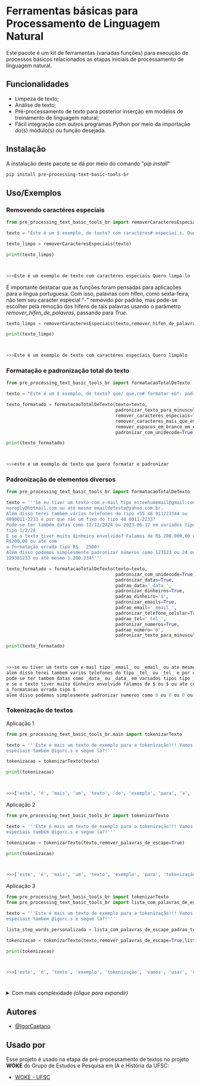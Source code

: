 
# Ferramentas básicas para Processamento de Linguagem Natural

Este pacote é um kit de ferramentas (variadas funções) para execução de processos básicos relacionados as etapas iniciais de processamento de linguagem natural.


## Funcionalidades

- Limpeza de texto;
- Análise de texto;
- Pré-processamento de texto para posterior inserção em modelos de treinamento de linguagem natural;
- Fácil integração com outros programas Python por meio da importação do(s) módulo(s) ou função desejada.


## Instalação

A instalação deste pacote se dá por meio do comando "*pip install*"

```bash
pip install pre-processing-text-basic-tools-br
```

## Uso/Exemplos

### Removendo caractéres especiais

```python
from pre_processing_text_basic_tools_br import removerCaracteresEspeciais

texto = "Este é um $ exemplo, de texto? com caractéres# especiai.s. Quero limpá-lo!!!"

texto_limpo = removerCaracteresEspeciais(texto)

print(texto_limpo)



>>>Este é um exemplo de texto com caractéres especiais Quero limpá-lo
```

É importante destacar que as funções foram pensadas para aplicações para a língua portuguesa. Com isso, palavras com hífen, como sexta-feira, não tem seu caracter especial "-" removido por padrão, mas pode-se escolher pela remoção dos hífens de tais palavras usando o parâmetro *remover_hifen_de_palavras*, passando para *True*.

```python
texto_limpo = removerCaracteresEspeciais(texto,remover_hifen_de_palavras=True)

print(texto_limpo)



>>>Este é um exemplo de texto com caractéres especiais Quero limpálo
```

### Formatação e padronização total do texto

```python
from pre_processing_text_basic_tools_br import formatacaoTotalDeTexto

texto = "Este é um $ exemplo, de texto? que/ que.ro# formatar e&*. padronizar!?"

texto_formatado = formatacaoTotalDeTexto(texto=texto,
                                         padronizar_texto_para_minuscula=True,
                                         remover_caracteres_especiais=True,
                                         remover_caracteres_mais_que_especiais=True,
                                         remover_espacos_em_branco_em_excesso=True,
                                         padronizar_com_unidecode=True)

print(texto_formatado)



>>>este e um exemplo de texto que quero formatar e padronizar
```

### Padronização de elementos diversos

```python
from pre_processing_text_basic_tools_br import formatacaoTotalDeTexto

texto = '''Se eu tiver um texto com e-mail tipo esteehumemail@gmail.com ou 
noreply@hotmail.com ou até mesmo emaildeteste@yahoo.com.br.
Além disso terei também vários telefones do tipo +55 48 911223344 ou 
4890011-2233 e por que não um fixo do tipo 48 0011-2233?
Pode-se ter também datas como 12/12/2024 ou 2023-06-12 em variados tipos 
tipo 1/2/24
E se o texto tiver muito dinheiro envolvido? Falamos de R$ 200.000,00 ou 
R$200,00 ou até com 
a formatação errada tipo R$   2500!
Além disso podemos simplesmente padronizar números como 123123 ou 24 ou 
129381233 ou até mesmo 1.200.234!'''

texto_formatado = formatacaoTotalDeTexto(texto=texto,                                        
                                         padronizar_com_unidecode=True,
                                         padronizar_datas=True,
                                         padrao_data='_data_',
                                         padronizar_dinheiros=True,
                                         padrao_dinheiro='$',
                                         padronizar_emails=True,
                                         padrao_email='_email_',
                                         padronizar_telefone_celular=True,
                                         padrao_tel='_tel_',
                                         padronizar_numeros=True,
                                         padrao_numero='0',
                                         padronizar_texto_para_minuscula=True)

print(texto_formatado)



>>>se eu tiver um texto com e-mail tipo _email_ ou _email_ ou ate mesmo _email_
alem disso terei tambem varios telefones do tipo _tel_ ou _tel_ e por que nao um fixo do tipo _tel_
pode-se ter tambem datas como _data_ ou _data_ em variados tipos tipo _data_
e se o texto tiver muito dinheiro envolvido falamos de $ ou $ ou ate com 
a formatacao errada tipo $
alem disso podemos simplesmente padronizar numeros como 0 ou 0 ou 0 ou ate mesmo 0
```

### Tokenização de textos

Aplicação 1
```python
from pre_processing_text_basic_tools_br.main import tokenizarTexto

texto = '''Este é mais um texto de exemplo para a tokenização!!! Vamos usar caractéres, 
especiais também @igorc.s e segue lá?!'''

tokenizacao = tokenizarTexto(texto)

print(tokenizacao)



>>>['este', 'é', 'mais', 'um', 'texto', 'de', 'exemplo', 'para', 'a', 'tokenização', 'vamos', 'usar', 'caractéres', 'especiais', 'também', 'igorcs', 'e', 'segue', 'lá']
```

Aplicação 2
```python
from pre_processing_text_basic_tools_br import tokenizarTexto

texto = '''Este é mais um texto de exemplo para a tokenização!!! Vamos usar caractéres, 
especiais também @igorc.s e segue lá?!'''

tokenizacao = tokenizarTexto(texto,remover_palavras_de_escape=True)

print(tokenizacao)



>>>['este', 'é', 'mais', 'um', 'texto', 'exemplo', 'para', 'tokenização', 'vamos', 'usar', 'caractéres', 'especiais', 'também', 'igorcs', 'segue', 'lá']
```

Aplicação 3
```python
from pre_processing_text_basic_tools_br import tokenizarTexto
from pre_processing_text_basic_tools_br import lista_com_palavras_de_escape_padrao_tokenizacao

texto = '''Este é mais um texto de exemplo para a tokenização!!! Vamos usar caractéres, 
especiais também @igorc.s e segue lá?!'''

lista_stop_words_personalizada = lista_com_palavras_de_escape_padrao_tokenizacao + ['este','mais','um','para','também','lá']

tokenizacao = tokenizarTexto(texto,remover_palavras_de_escape=True,lista_com_palavras_de_escape=lista_stop_words_personalizada)

print(tokenizacao)



>>>['este', 'é', 'texto', 'exemplo', 'tokenização', 'vamos', 'usar', 'caractéres', 'especiais', 'igorcs', 'segue']
```

# 

<details>
  <summary>Com mais complexidade  <i>(clique para expandir)</i></summary>
    
  Aplicação 4

    
  ```python
  from pre_processing_text_basic_tools_br import tokenizarTexto
  from pre_processing_text_basic_tools_br import lista_com_palavras_de_escape_padrao_tokenizacao

  texto = '''Este é mais um texto de exemplo para a tokenização!!! Vamos usar caractéres, 
  especiais também @igorc.s e segue lá?!'''

  texto = formatacaoTotalDeTexto(texto,padronizar_forma_canonica=True)

  tokenizacao = tokenizarTexto(texto=texto,
                               remover_palavras_de_escape=True,
                               lista_com_palavras_de_escape=lista_stop_words_personalizada,
                               desconsiderar_acentuacao_nas_palavras_de_escape=True)

  print(tokenizacao)



  >>>['texto', 'exemplo', 'tokenizacao', 'vamos', 'usar', 'caracteres', 'especiais', 'igorcs', 'segue']
  ```

</details>




## Autores

- [@IgorCaetano](https://github.com/IgorCaetano)


## Usado por

Esse projeto é usado na etapa de pré-processamento de textos no projeto **WOKE** do Grupo de Estudos e Pesquisa em IA e História da UFSC:

- [WOKE - UFSC](https://github.com/iaehistoriaUFSC/Repositorio_UFSC)

